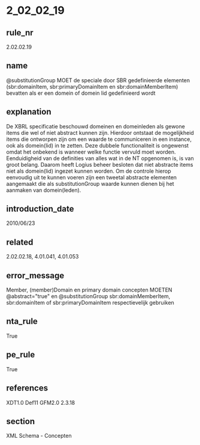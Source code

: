 # 2_02_02_19

## rule_nr
2.02.02.19

## name
@substitutionGroup MOET de speciale door SBR gedefinieerde elementen (sbr:domainItem, sbr:primaryDomainItem en sbr:domainMemberItem) bevatten als er een domein of domein lid gedefinieerd wordt

## explanation
De XBRL specificatie beschouwd domeinen en domeinleden als gewone items die wel of niet abstract kunnen zijn. Hierdoor ontstaat de mogelijkheid items die ontworpen zijn om een waarde te communiceren in een instance, ook als domein(lid) in te zetten. Deze dubbele functionaliteit is ongewenst omdat het onbekend is wanneer welke functie vervuld moet worden. Eenduidigheid van de definities van alles wat in de NT opgenomen is, is van groot belang. Daarom heeft Logius beheer besloten dat niet abstracte items niet als domein(lid) ingezet kunnen worden. Om de controle hierop eenvoudig uit te kunnen voeren zijn een tweetal abstracte elementen aangemaakt die als substitutionGroup waarde kunnen dienen bij het aanmaken van domein(leden).

## introduction_date
2010/06/23

## related
2.02.02.18, 4.01.041, 4.01.053

## error_message
Member, (member)Domain en primary domain concepten MOETEN @abstract=&quot;true&quot;  en @substitutionGroup sbr:domainMemberItem, sbr:domainItem of sbr:primaryDomainItem respectievelijk gebruiken

## nta_rule
True

## pe_rule
True

## references
XDT1.0 Def11
GFM2.0 2.3.18

## section
XML Schema - Concepten

